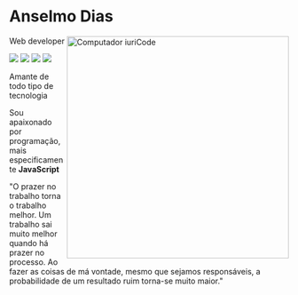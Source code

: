 <h1>Anselmo Dias</h1>
<img src="https://github.com/user-attachments/assets/c9c70b68-4e78-49c7-a3e1-9caad7410cb5" min-width="400px" max-width="400px" width="400px" align="right" alt="Computador iuriCode">

Web developer


<p align="left">
  <a href="mailto:anselmodias1617@gmail.com" alt="Gmail">
  <img src="https://img.shields.io/badge/-Gmail-341054?style=flat-square&labelColor=341054&logo=gmail&logoColor=white&link=LINK-DO-SEU-EMAIL" /></a>

  <a href="https://www.linkedin.com/in/anselmo-dias-73a990231" alt="Linkedin">
  <img src="https://img.shields.io/badge/-Linkedin-341054?style=flat-square&logo=Linkedin&logoColor=white&link=LINK-DO-SEU-LINKEDIN" /></a>

  <a href="https://api.whatsapp.com/send?phone=5579981057602&" alt="WhatsApp">
  <img src="https://img.shields.io/badge/-WhatsApp-341054?style=flat-square&labelColor=341054&logo=whatsapp&logoColor=white&link=API-DO-SEU-WHATSAPP"/></a>

  <a href="https://www.instagram.com/_anselmo.dev/" alt="Instagram">
  <img src="https://img.shields.io/badge/-Instagram-341054?style=flat-square&labelColor=341054&logo=instagram&logoColor=white&link=LINK-DO-SEU-INSTAGRAM"/></a>
</p>  

<p> Amante de todo tipo de tecnologia </p>
<p>Sou apaixonado por programação, mais especificamente <strong>JavaScript</strong></p>

<p align="left"> "O prazer no trabalho torna o trabalho melhor. Um trabalho sai muito melhor quando há prazer no processo. Ao fazer as coisas de má vontade, mesmo que sejamos responsáveis, a probabilidade de um resultado ruim torna-se muito maior."</p>
